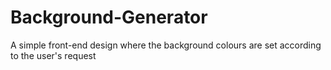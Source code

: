 # Background-Generator
A simple front-end design where the background colours are set according to the user's request
